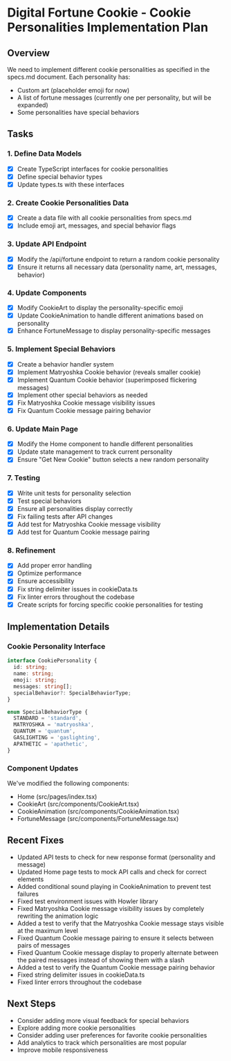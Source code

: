 # Digital Fortune Cookie - Cookie Personalities Implementation Plan

## Overview

We need to implement different cookie personalities as specified in the specs.md document. Each personality has:

- Custom art (placeholder emoji for now)
- A list of fortune messages (currently one per personality, but will be expanded)
- Some personalities have special behaviors

## Tasks

### 1. Define Data Models

- [x] Create TypeScript interfaces for cookie personalities
- [x] Define special behavior types
- [x] Update types.ts with these interfaces

### 2. Create Cookie Personalities Data

- [x] Create a data file with all cookie personalities from specs.md
- [x] Include emoji art, messages, and special behavior flags

### 3. Update API Endpoint

- [x] Modify the /api/fortune endpoint to return a random cookie personality
- [x] Ensure it returns all necessary data (personality name, art, messages, behavior)

### 4. Update Components

- [x] Modify CookieArt to display the personality-specific emoji
- [x] Update CookieAnimation to handle different animations based on personality
- [x] Enhance FortuneMessage to display personality-specific messages

### 5. Implement Special Behaviors

- [x] Create a behavior handler system
- [x] Implement Matryoshka Cookie behavior (reveals smaller cookie)
- [x] Implement Quantum Cookie behavior (superimposed flickering messages)
- [x] Implement other special behaviors as needed
- [x] Fix Matryoshka Cookie message visibility issues
- [x] Fix Quantum Cookie message pairing behavior

### 6. Update Main Page

- [x] Modify the Home component to handle different personalities
- [x] Update state management to track current personality
- [x] Ensure "Get New Cookie" button selects a new random personality

### 7. Testing

- [x] Write unit tests for personality selection
- [x] Test special behaviors
- [x] Ensure all personalities display correctly
- [x] Fix failing tests after API changes
- [x] Add test for Matryoshka Cookie message visibility
- [x] Add test for Quantum Cookie message pairing

### 8. Refinement

- [x] Add proper error handling
- [x] Optimize performance
- [x] Ensure accessibility
- [x] Fix string delimiter issues in cookieData.ts
- [x] Fix linter errors throughout the codebase
- [x] Create scripts for forcing specific cookie personalities for testing

## Implementation Details

### Cookie Personality Interface

```typescript
interface CookiePersonality {
  id: string;
  name: string;
  emoji: string;
  messages: string[];
  specialBehavior?: SpecialBehaviorType;
}

enum SpecialBehaviorType {
  STANDARD = 'standard',
  MATRYOSHKA = 'matryoshka',
  QUANTUM = 'quantum',
  GASLIGHTING = 'gaslighting',
  APATHETIC = 'apathetic',
}
```

### Component Updates

We've modified the following components:

- Home (src/pages/index.tsx)
- CookieArt (src/components/CookieArt.tsx)
- CookieAnimation (src/components/CookieAnimation.tsx)
- FortuneMessage (src/components/FortuneMessage.tsx)

## Recent Fixes

- Updated API tests to check for new response format (personality and message)
- Updated Home page tests to mock API calls and check for correct elements
- Added conditional sound playing in CookieAnimation to prevent test failures
- Fixed test environment issues with Howler library
- Fixed Matryoshka Cookie message visibility issues by completely rewriting the animation logic
- Added a test to verify that the Matryoshka Cookie message stays visible at the maximum level
- Fixed Quantum Cookie message pairing to ensure it selects between pairs of messages
- Fixed Quantum Cookie message display to properly alternate between the paired messages instead of showing them with a slash
- Added a test to verify the Quantum Cookie message pairing behavior
- Fixed string delimiter issues in cookieData.ts
- Fixed linter errors throughout the codebase

## Next Steps

- Consider adding more visual feedback for special behaviors
- Explore adding more cookie personalities
- Consider adding user preferences for favorite cookie personalities
- Add analytics to track which personalities are most popular
- Improve mobile responsiveness
